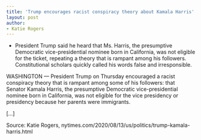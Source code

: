 ```yaml
---
title: 'Trump encourages racist conspiracy theory about Kamala Harris'
layout: post
author:
- Katie Rogers
---
```


- President Trump said he heard that Ms. Harris, the presumptive Democratic vice-presidential nominee born in California, was not eligible for the ticket, repeating a theory that is rampant among his followers. Constitutional scholars quickly called his words false and irresponsible.

WASHINGTON — President Trump on Thursday encouraged a racist conspiracy theory that is rampant among some of his followers: that Senator Kamala Harris, the presumptive Democratic vice-presidential nominee born in California, was not eligible for the vice presidency or presidency because her parents were immigrants.

[…]

Source: Katie Rogers, nytimes.com/2020/08/13/us/politics/trump-kamala-harris.html

